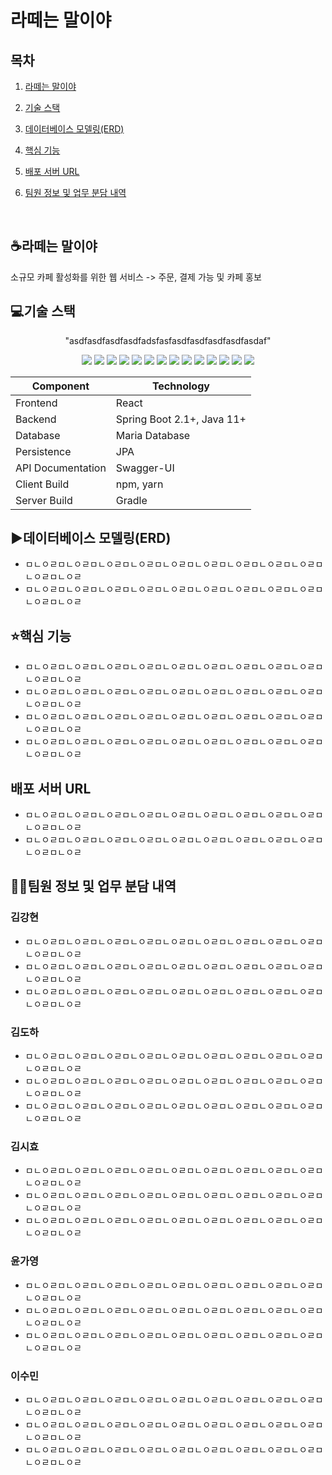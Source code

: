 # 라떼는 말이야



## 목차

1. [라떼는 말이야](#라떼는말이야)

2. [기술 스택](#기술스택)

3. [데이터베이스 모델링(ERD)](#데이터베이스모델링(ERD))

4. [핵심 기능](#핵심기능)

5. [배포 서버 URL](#배포서버URL)

6. [팀원 정보 및 업무 분담 내역](#팀원정보및업무분담내역)

   ​     

## :coffee:라떼는 말이야

소규모 카페 활성화를 위한 웹 서비스 -> 주문, 결제 가능 및 카페 홍보



## :computer:기술 스택

<p align="center">
"asdfasdfasdfasdfadsfasfasdfasdfasdfasdfasdaf"
</p>
<p align="center">
  <img src="https://img.shields.io/badge/version-0.0.1-yellow?"/>
  <img src="https://img.shields.io/badge/ubuntu-19.04-brown?logo=ubuntu"/>
  <img src="https://img.shields.io/badge/html-html5-red?logo=html5"/>
  <img src="https://img.shields.io/badge/css-css3-red?logo=css3"/>
  <img src="https://img.shields.io/badge/sass-1.23.0-red?logo=sass"/>
  <img src="https://img.shields.io/badge/javascript-es6-yellowgreen?logo=javascript"/>
  <img src="https://img.shields.io/badge/aws%20-rds-orange?logo=Amazon"/>
  <img src="https://img.shields.io/badge/aws%20-ec2-orange?logo=Amazon"/>
  <img src="https://img.shields.io/badge/spring-5.2.2-green?logo=spring"/>
  <img src="https://img.shields.io/badge/java-11+-green?logo=java"/>
  <img src="https://img.shields.io/badge/intellij-2019.3.1-green?logo=intellij IDEA"/>
  <img src="https://img.shields.io/badge/react-16.12.0-blue?logo=react"/>
  <img src="https://img.shields.io/badge/redux-4.0.5-blue?logo=redux"/>
  <img src="https://img.shields.io/badge/mariadb-10.4.12-purple?logo=MariaDB"/>
</p>

| Component         | Technology                 |
| ----------------- | -------------------------- |
| Frontend          | React                      |
| Backend           | Spring Boot 2.1+, Java 11+ |
| Database          | Maria Database             |
| Persistence       | JPA                        |
| API Documentation | Swagger-UI                 |
| Client Build      | npm, yarn                  |
| Server Build      | Gradle                     |



## :arrow_forward:데이터베이스 모델링(ERD)

- ㅁㄴㅇㄹㅁㄴㅇㄹㅁㄴㅇㄹㅁㄴㅇㄹㅁㄴㅇㄹㅁㄴㅇㄹㅁㄴㅇㄹㅁㄴㅇㄹㅁㄴㅇㄹㅁㄴㅇㄹㅁㄴㅇㄹ
- ㅁㄴㅇㄹㅁㄴㅇㄹㅁㄴㅇㄹㅁㄴㅇㄹㅁㄴㅇㄹㅁㄴㅇㄹㅁㄴㅇㄹㅁㄴㅇㄹㅁㄴㅇㄹㅁㄴㅇㄹㅁㄴㅇㄹ








## :star:핵심 기능

- ㅁㄴㅇㄹㅁㄴㅇㄹㅁㄴㅇㄹㅁㄴㅇㄹㅁㄴㅇㄹㅁㄴㅇㄹㅁㄴㅇㄹㅁㄴㅇㄹㅁㄴㅇㄹㅁㄴㅇㄹㅁㄴㅇㄹ
- ㅁㄴㅇㄹㅁㄴㅇㄹㅁㄴㅇㄹㅁㄴㅇㄹㅁㄴㅇㄹㅁㄴㅇㄹㅁㄴㅇㄹㅁㄴㅇㄹㅁㄴㅇㄹㅁㄴㅇㄹㅁㄴㅇㄹ
- ㅁㄴㅇㄹㅁㄴㅇㄹㅁㄴㅇㄹㅁㄴㅇㄹㅁㄴㅇㄹㅁㄴㅇㄹㅁㄴㅇㄹㅁㄴㅇㄹㅁㄴㅇㄹㅁㄴㅇㄹㅁㄴㅇㄹ
- ㅁㄴㅇㄹㅁㄴㅇㄹㅁㄴㅇㄹㅁㄴㅇㄹㅁㄴㅇㄹㅁㄴㅇㄹㅁㄴㅇㄹㅁㄴㅇㄹㅁㄴㅇㄹㅁㄴㅇㄹㅁㄴㅇㄹ


## 배포 서버 URL

- ㅁㄴㅇㄹㅁㄴㅇㄹㅁㄴㅇㄹㅁㄴㅇㄹㅁㄴㅇㄹㅁㄴㅇㄹㅁㄴㅇㄹㅁㄴㅇㄹㅁㄴㅇㄹㅁㄴㅇㄹㅁㄴㅇㄹ
- ㅁㄴㅇㄹㅁㄴㅇㄹㅁㄴㅇㄹㅁㄴㅇㄹㅁㄴㅇㄹㅁㄴㅇㄹㅁㄴㅇㄹㅁㄴㅇㄹㅁㄴㅇㄹㅁㄴㅇㄹㅁㄴㅇㄹ





## :frowning_man:팀원 정보 및 업무 분담 내역

### 김강현

- ㅁㄴㅇㄹㅁㄴㅇㄹㅁㄴㅇㄹㅁㄴㅇㄹㅁㄴㅇㄹㅁㄴㅇㄹㅁㄴㅇㄹㅁㄴㅇㄹㅁㄴㅇㄹㅁㄴㅇㄹㅁㄴㅇㄹ
- ㅁㄴㅇㄹㅁㄴㅇㄹㅁㄴㅇㄹㅁㄴㅇㄹㅁㄴㅇㄹㅁㄴㅇㄹㅁㄴㅇㄹㅁㄴㅇㄹㅁㄴㅇㄹㅁㄴㅇㄹㅁㄴㅇㄹ
- ㅁㄴㅇㄹㅁㄴㅇㄹㅁㄴㅇㄹㅁㄴㅇㄹㅁㄴㅇㄹㅁㄴㅇㄹㅁㄴㅇㄹㅁㄴㅇㄹㅁㄴㅇㄹㅁㄴㅇㄹㅁㄴㅇㄹ

### 김도하

- ㅁㄴㅇㄹㅁㄴㅇㄹㅁㄴㅇㄹㅁㄴㅇㄹㅁㄴㅇㄹㅁㄴㅇㄹㅁㄴㅇㄹㅁㄴㅇㄹㅁㄴㅇㄹㅁㄴㅇㄹㅁㄴㅇㄹ
- ㅁㄴㅇㄹㅁㄴㅇㄹㅁㄴㅇㄹㅁㄴㅇㄹㅁㄴㅇㄹㅁㄴㅇㄹㅁㄴㅇㄹㅁㄴㅇㄹㅁㄴㅇㄹㅁㄴㅇㄹㅁㄴㅇㄹ
- ㅁㄴㅇㄹㅁㄴㅇㄹㅁㄴㅇㄹㅁㄴㅇㄹㅁㄴㅇㄹㅁㄴㅇㄹㅁㄴㅇㄹㅁㄴㅇㄹㅁㄴㅇㄹㅁㄴㅇㄹㅁㄴㅇㄹ

### 김시효

- ㅁㄴㅇㄹㅁㄴㅇㄹㅁㄴㅇㄹㅁㄴㅇㄹㅁㄴㅇㄹㅁㄴㅇㄹㅁㄴㅇㄹㅁㄴㅇㄹㅁㄴㅇㄹㅁㄴㅇㄹㅁㄴㅇㄹ
- ㅁㄴㅇㄹㅁㄴㅇㄹㅁㄴㅇㄹㅁㄴㅇㄹㅁㄴㅇㄹㅁㄴㅇㄹㅁㄴㅇㄹㅁㄴㅇㄹㅁㄴㅇㄹㅁㄴㅇㄹㅁㄴㅇㄹ
- ㅁㄴㅇㄹㅁㄴㅇㄹㅁㄴㅇㄹㅁㄴㅇㄹㅁㄴㅇㄹㅁㄴㅇㄹㅁㄴㅇㄹㅁㄴㅇㄹㅁㄴㅇㄹㅁㄴㅇㄹㅁㄴㅇㄹ

### 윤가영

- ㅁㄴㅇㄹㅁㄴㅇㄹㅁㄴㅇㄹㅁㄴㅇㄹㅁㄴㅇㄹㅁㄴㅇㄹㅁㄴㅇㄹㅁㄴㅇㄹㅁㄴㅇㄹㅁㄴㅇㄹㅁㄴㅇㄹ
- ㅁㄴㅇㄹㅁㄴㅇㄹㅁㄴㅇㄹㅁㄴㅇㄹㅁㄴㅇㄹㅁㄴㅇㄹㅁㄴㅇㄹㅁㄴㅇㄹㅁㄴㅇㄹㅁㄴㅇㄹㅁㄴㅇㄹ
- ㅁㄴㅇㄹㅁㄴㅇㄹㅁㄴㅇㄹㅁㄴㅇㄹㅁㄴㅇㄹㅁㄴㅇㄹㅁㄴㅇㄹㅁㄴㅇㄹㅁㄴㅇㄹㅁㄴㅇㄹㅁㄴㅇㄹ

### 이수민

- ㅁㄴㅇㄹㅁㄴㅇㄹㅁㄴㅇㄹㅁㄴㅇㄹㅁㄴㅇㄹㅁㄴㅇㄹㅁㄴㅇㄹㅁㄴㅇㄹㅁㄴㅇㄹㅁㄴㅇㄹㅁㄴㅇㄹ
- ㅁㄴㅇㄹㅁㄴㅇㄹㅁㄴㅇㄹㅁㄴㅇㄹㅁㄴㅇㄹㅁㄴㅇㄹㅁㄴㅇㄹㅁㄴㅇㄹㅁㄴㅇㄹㅁㄴㅇㄹㅁㄴㅇㄹ
- ㅁㄴㅇㄹㅁㄴㅇㄹㅁㄴㅇㄹㅁㄴㅇㄹㅁㄴㅇㄹㅁㄴㅇㄹㅁㄴㅇㄹㅁㄴㅇㄹㅁㄴㅇㄹㅁㄴㅇㄹㅁㄴㅇㄹ












